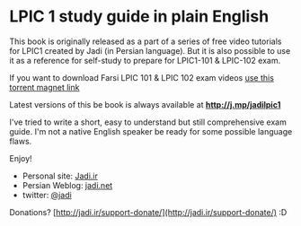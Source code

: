 # LPIC 1 study guide in plain English

This book is originally released as a part of a series of free video tutorials for LPIC1 created by Jadi (in Persian language). But it is also possible to use it as a reference for self-study to prepare for LPIC1-101 & LPIC-102 exam.

If you want to download Farsi LPIC 101 & LPIC 102 exam videos [use this torrent magnet link](magnet:?xt=urn:btih:e003aba9b19bee27dab9085f79afb4ed88d856b2&dn=Jadi-net-LPIC1-Exam101and102-version1.0-July2016&tr=udp%3a%2f%2fdenis.stalker.h3q.com%3a6969%2fannounce&tr=http%3a%2f%2fopen.tracker.thepiratebay.org%2fannounce&tr=http%3a%2f%2fdenis.stalker.h3q.com%3a6969%2fannounce&tr=http%3a%2f%2fwww.sumotracker.com%2fannounce&tr=http%3a%2f%2fwww.torrent-downloads.to%3a2710%2fannounce)

Latest versions of this be book is always available at **http://j.mp/jadilpic1**

I've tried to write a short, easy to understand but still comprehensive exam guide. I'm not a native English speaker be ready for some possible language flaws. 

Enjoy!

- Personal site: [Jadi.ir](http://jadi.ir)
- Persian Weblog: [jadi.net](http://jadi.net)
- twitter: [@jadi](http://twitter.com/jadi)

Donations? [http://jadi.ir/support-donate/](http://jadi.ir/support-donate/) :D

